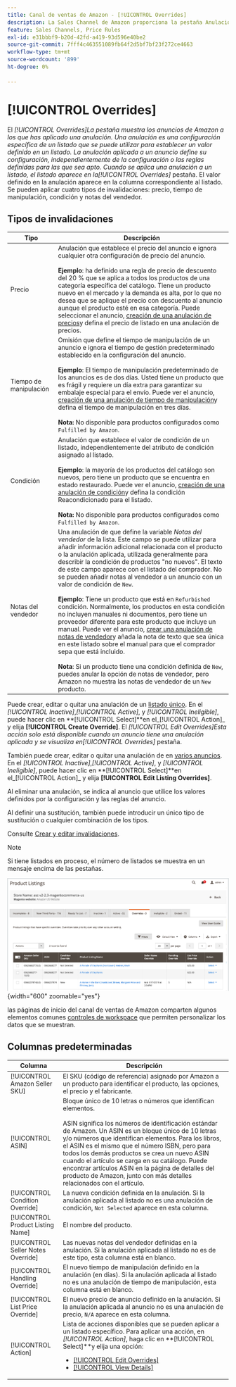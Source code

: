 ```yaml
---
title: Canal de ventas de Amazon - [!UICONTROL Overrides]
description: La Sales Channel de Amazon proporciona la pestaña Anulaciones para ayudarle a identificar y administrar cómo aplica las anulaciones en los anuncios de Amazon.
feature: Sales Channels, Price Rules
exl-id: e31bbbf9-b20d-42fd-a419-93d596e40be2
source-git-commit: 7fff4c463551089fb64f2d5bf7bf23f272ce4663
workflow-type: tm+mt
source-wordcount: '899'
ht-degree: 0%

---
```


# [!UICONTROL Overrides]

El _[!UICONTROL Overrides]_La pestaña muestra los anuncios de Amazon a los que has aplicado una anulación. Una anulación es una configuración específica de un listado que se puede utilizar para establecer un valor definido en un listado. La anulación aplicada a un anuncio define su configuración, independientemente de la configuración o las reglas definidas para las que sea apto. Cuando se aplica una anulación a un listado, el listado aparece en la_[!UICONTROL Overrides]_ pestaña. El valor definido en la anulación aparece en la columna correspondiente al listado. Se pueden aplicar cuatro tipos de invalidaciones: precio, tiempo de manipulación, condición y notas del vendedor.

## Tipos de invalidaciones

| Tipo | Descripción |
|---------------|----------------------------------------------------------------------------------------------------------------------------------------------------------------------------------------------------------------------------------------------------------------------------------------------------------------------------------------------------------------------------------------------------------------------------------------------------------------------------------------------------------------------------------------------------------------------------------------------------------------------------------------------------------------------------------------------------------------------------------------------------------------------------------------------------------------------------------------------------------------------------------------------------------------------------------------------------------------------------------------------------------------------------------|
| Precio | Anulación que establece el precio del anuncio e ignora cualquier otra configuración de precio del anuncio. <br><br>**Ejemplo**: ha definido una regla de precio de descuento del 20 % que se aplica a todos los productos de una categoría específica del catálogo. Tiene un producto nuevo en el mercado y la demanda es alta, por lo que no desea que se aplique el precio con descuento al anuncio aunque el producto esté en esa categoría. Puede seleccionar el anuncio, [creación de una anulación de precios](./creating-editing-overrides.md#edit-override-single-listing)y defina el precio de listado en una anulación de precios. |
| Tiempo de manipulación | Omisión que define el tiempo de manipulación de un anuncio e ignora el tiempo de gestión predeterminado establecido en la configuración del anuncio.<br><br>**Ejemplo**: El tiempo de manipulación predeterminado de los anuncios es de dos días. Usted tiene un producto que es frágil y requiere un día extra para garantizar su embalaje especial para el envío. Puede ver el anuncio, [creación de una anulación de tiempo de manipulación](./creating-editing-overrides.md#edit-override-single-listing)y defina el tiempo de manipulación en tres días.<br><br>**Nota:** No disponible para productos configurados como `Fulfilled by Amazon`. |
| Condición | Anulación que establece el valor de condición de un listado, independientemente del atributo de condición asignado al listado.<br><br>**Ejemplo**: la mayoría de los productos del catálogo son nuevos, pero tiene un producto que se encuentra en estado restaurado. Puede ver el anuncio, [creación de una anulación de condición](./creating-editing-overrides.md#edit-override-single-listing)y defina la condición Reacondicionado para el listado.<br><br>**Nota:** No disponible para productos configurados como `Fulfilled by Amazon`. |
| Notas del vendedor | Una anulación de que define la variable _Notas del vendedor_ de la lista. Este campo se puede utilizar para añadir información adicional relacionada con el producto o la anulación aplicada, utilizada generalmente para describir la condición de productos &quot;no nuevos&quot;. El texto de este campo aparece con el listado del comprador. No se pueden añadir notas al vendedor a un anuncio con un valor de condición de `New`. <br><br>**Ejemplo**: Tiene un producto que está en `Refurbished` condición. Normalmente, los productos en esta condición no incluyen manuales ni documentos, pero tiene un proveedor diferente para este producto que incluye un manual. Puede ver el anuncio, [crear una anulación de notas de vendedor](./creating-editing-overrides.md#edit-override-single-listing)y añada la nota de texto que sea única en este listado sobre el manual para que el comprador sepa que está incluido.<br><br>**Nota**: Si un producto tiene una condición definida de `New`, puedes anular la opción de notas de vendedor, pero Amazon no muestra las notas de vendedor de un `New` producto. |

Puede crear, editar o quitar una anulación de un [listado único](./creating-editing-overrides.md#edit-override-single-listing). En el _[!UICONTROL Inactive]_,_[!UICONTROL Active]_, y _[!UICONTROL Ineligible]_, puede hacer clic en **[!UICONTROL Select]**en el_[!UICONTROL Action]_ y elija **[!UICONTROL Create Override]**. El _[!UICONTROL Edit Overrides]_Esta acción solo está disponible cuando un anuncio tiene una anulación aplicada y se visualiza en_[!UICONTROL Overrides]_ pestaña.

También puede crear, editar o quitar una anulación de en [varios anuncios](./creating-editing-overrides.md#edit-override-multiple-listings). En el _[!UICONTROL Inactive]_,_[!UICONTROL Active]_, y _[!UICONTROL Ineligible]_, puede hacer clic en **[!UICONTROL Select]**en el_[!UICONTROL Action]_ y elija **[!UICONTROL Edit Listing Overrides]**.

Al eliminar una anulación, se indica al anuncio que utilice los valores definidos por la configuración y las reglas del anuncio.

Al definir una sustitución, también puede introducir un único tipo de sustitución o cualquier combinación de los tipos.

Consulte [Crear y editar invalidaciones](./creating-editing-overrides.md).

>[!NOTE]
>
>Si tiene listados en proceso, el número de listados se muestra en un mensaje encima de las pestañas.

![Pestaña Invalidaciones](assets/amazon-overrides.png){width="600" zoomable="yes"}

las páginas de inicio del canal de ventas de Amazon comparten algunos elementos comunes [controles de workspace](./workspace-controls.md) que permiten personalizar los datos que se muestran.

## Columnas predeterminadas

| Columna | Descripción |
|------------------------------------|------------------------------------------------------------------------------------------------------------------------------------------------------------------------------------------------------------------------------------------------------------------------------------------------------------------------------------------------------------------------------------------------------------------------------------------------------------------------------------|
| [!UICONTROL Amazon Seller SKU] | El SKU (código de referencia) asignado por Amazon a un producto para identificar el producto, las opciones, el precio y el fabricante. |
| [!UICONTROL ASIN] | Bloque único de 10 letras o números que identifican elementos.<br><br>ASIN significa los números de identificación estándar de Amazon. Un ASIN es un bloque único de 10 letras y/o números que identifican elementos. Para los libros, el ASIN es el mismo que el número ISBN, pero para todos los demás productos se crea un nuevo ASIN cuando el artículo se carga en su catálogo. Puede encontrar artículos ASIN en la página de detalles del producto de Amazon, junto con más detalles relacionados con el artículo. |
| [!UICONTROL Condition Override] | La nueva condición definida en la anulación. Si la anulación aplicada al listado no es una anulación de condición, `Not Selected` aparece en esta columna. |
| [!UICONTROL Product Listing Name] | El nombre del producto. |
| [!UICONTROL Seller Notes Override] | Las nuevas notas del vendedor definidas en la anulación. Si la anulación aplicada al listado no es de este tipo, esta columna está en blanco. |
| [!UICONTROL Handling Override] | El nuevo tiempo de manipulación definido en la anulación (en días). Si la anulación aplicada al listado no es una anulación de tiempo de manipulación, esta columna está en blanco. |
| [!UICONTROL List Price Override] | El nuevo precio de anuncio definido en la anulación. Si la anulación aplicada al anuncio no es una anulación de precio, `N/A` aparece en esta columna. |
| [!UICONTROL Action] | Lista de acciones disponibles que se pueden aplicar a un listado específico. Para aplicar una acción, en _[!UICONTROL Action]_, haga clic en **[!UICONTROL Select]**y elija una opción:<ul><li>[[!UICONTROL Edit Overrides]](./creating-editing-overrides.md#edit-override-single-listing)</li><li>[[!UICONTROL View Details]](./product-listing-details.md)</li></ul> |
